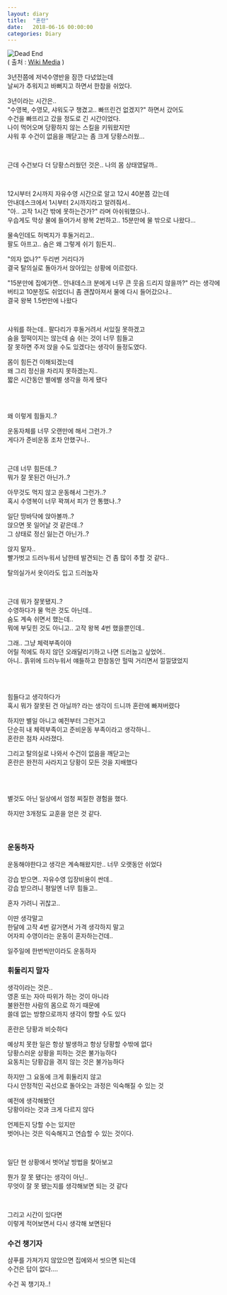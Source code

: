 ```yaml
---
layout: diary
title:  "혼란"
date:   2018-06-16 00:00:00
categories: Diary
---
```


![Dead End](https://upload.wikimedia.org/wikipedia/commons/thumb/7/73/2015-03-25_13_25_53_Barrier_and_Dead_End_sign_at_an_interruption_in_3rd_Street_in_Elko%2C_Nevada.JPG/640px-2015-03-25_13_25_53_Barrier_and_Dead_End_sign_at_an_interruption_in_3rd_Street_in_Elko%2C_Nevada.JPG)  
( 출처 : [Wiki Media](https://commons.wikimedia.org/wiki/Main_Page) )  

3년전쯤에 저녁수영반을 잠깐 다녔었는데  
날씨가 추워지고 바뻐지고 하면서 한참을 쉬었다.  

3년이라는 시간은..  
"수영복, 수영모, 샤워도구 챙겼고.. 빠뜨린건 없겠지?" 하면서 갔어도  
수건을 빠뜨리고 갔을 정도로 긴 시간이었다.  
나이 먹어오며 당황하지 않는 스킬을 키워왔지만  
샤워 후 수건이 없음을 깨닫고는 좀 크게 당황스러웠...  

<!--more-->

<br>

근데 수건보다 더 당황스러웠던 것은.. 나의 몸 상태였달까..  

<br>

12시부터 2시까지 자유수영 시간으로 알고 12시 40분쯤 갔는데  
안내데스크에서 1시부터 2시까지라고 알려줘서..  
"아.. 고작 1시간 밖에 못하는건가?" 라며 아쉬워했으나..  
우습게도 막상 물에 들어가서 왕복 2번하고.. 15분만에 물 밖으로 나왔다...  

물속인데도 허벅지가 후둘거리고..  
팔도 아프고.. 숨은 왜 그렇게 쉬기 힘든지..  

"의자 없나?" 두리번 거리다가  
결국 탈의실로 돌아가서 앉아있는 상황에 이르렀다.  

"15분만에 집에가면.. 안내데스크 분에게 너무 큰 웃음 드리지 않을까?" 라는 생각에  
버티고 10분정도 쉬었더니 좀 괜찮아져서 물에 다시 들어갔으나..  
결국 왕복 1.5번만에 나왔다  

<br>

샤워를 하는데.. 팔다리가 후둘거려서 서있질 못하겠고  
숨을 헐떡이지는 않는데 숨 쉬는 것이 너무 힘들고  
잘 못하면 주저 앉을 수도 있겠다는 생각이 들정도였다.  

몸이 힘든건 이해되겠는데  
왜 그리 정신을 차리지 못하겠는지..  
짧은 시간동안 별에별 생각을 하게 됐다  


<br>
<br>

왜 이렇게 힘들지..?  

운동자체를 너무 오랜만에 해서 그런가..?  
게다가 준비운동 조차 안했구나..  

<br>

근데 너무 힘든데..?  
뭐가 잘 못된건 아닌가..?  

아무것도 먹지 않고 운동해서 그런가..?  
혹시 수영복이 너무 꽉껴서 피가 안 통했나..?  

일단 땅바닥에 앉아볼까..?  
앉으면 못 일어날 것 같은데..?  
그 상태로 정신 잃는건 아닌가..?  

앉지 말자..  
빨가벗고 드러누워서 남한테 발견되는 건 좀 많이 추할 것 같다..  

탈의실가서 옷이라도 입고 드러눕자  


<br>

근데 뭐가 잘못됐지..?  
수영하다가 물 먹은 것도 아닌데..  
숨도 계속 쉬면서 했는데..  
뭐에 부딪힌 것도 아니고.. 고작 왕복 4번 했을뿐인데..  

그래.. 그냥 체력부족이야  
어릴 적에도 하지 않던 오래달리기하고 나면 드러눕고 싶었어..  
아니.. 흙위에 드러누워서 얘들하고 한참동안 헐떡 거리면서 낄낄댔었지  


<br>
<br>



힘들다고 생각하다가  
혹시 뭐가 잘못된 건 아닐까? 라는 생각이 드니까 혼란에 빠져버렸다  

하지만 별일 아니고 예전부터 그런거고  
단순히 내 체력부족이고 준비운동 부족이라고 생각하니..  
혼란은 점차 사라졌다.  



그리고 탈의실로 나와서 수건이 없음을 깨닫고는  
혼란은 완전히 사라지고 당황이 모든 것을 지배했다  





<br>
<br>

별것도 아닌 일상에서 엄청 찌질한 경험을 했다.  

하지만 3개정도 교훈을 얻은 것 같다.  

<br>


### 운동하자 

운동해야한다고 생각은 계속해왔지만.. 너무 오랫동안 쉬었다  

강습 받으면.. 자유수영 입장비용이 싼데..  
강습 받으려니 평일엔 너무 힘들고..  

혼자 가려니 귀찮고..  

이딴 생각말고  
한달에 고작 4번 갈거면서 가격 생각하지 말고  
어자피 수영이라는 운동이 혼자하는건데..  

일주일에 한번씩만이라도 운동하자  

### 휘둘리지 말자 

생각이라는 것은..  
영혼 또는 자아 따위가 하는 것이 아니라  
불완전한 사람의 몸으로 하기 때문에  
쓸데 없는 방향으로까지 생각이 향할 수도 있다  

혼란은 당황과 비슷하다  

예상치 못한 일은 항상 발생하고 항상 당황할 수밖에 없다  
당황스러운 상황을 피하는 것은 불가능하다  
요동치는 당황감을 겪지 않는 것은 불가능하다  

하지만 그 요동에 크게 휘둘리지 않고  
다시 안정적인 곡선으로 돌아오는 과정은 익숙해질 수 있는 것  

예전에 생각해봤던  
당황이라는 것과 크게 다르지 않다  

언제든지 당할 수는 있지만  
벗어나는 것은 익숙해지고 연습할 수 있는 것이다.  

<br>

일단 현 상황에서 벗어날 방법을 찾아보고  

뭔가 잘 못 됐다는 생각이 아닌..  
무엇이 잘 못 됐는지를 생각해보면 되는 것 같다  

<br>

그리고 시간이 있다면  
이렇게 적어보면서 다시 생각해 보면된다  

### 수건 챙기자

샴푸를 가져가지 않았으면 집에와서 씻으면 되는데  
수건은 답이 없다....  

수건 꼭 챙기자..!  


